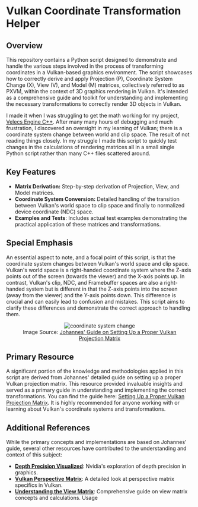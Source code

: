 # Vulkan Coordinate Transformation Helper
## Overview
This repository contains a Python script designed to demonstrate and handle the various steps involved in the process of transforming coordinates in a Vulkan-based graphics environment. The script showcases how to correctly derive and apply Projection (P), Coordinate System Change (X), View (V), and Model (M) matrices, collectively referred to as PXVM, within the context of 3D graphics rendering in Vulkan. It's intended as a comprehensive guide and toolkit for understanding and implementing the necessary transformations to correctly render 3D objects in Vulkan.

I made it when I was struggling to get the math working for my project, [Velecs Engine C++](https://www.matthewgreen.gg/velecs-and-harvest-havoc/). After many many hours of debugging and much frustration, I discovered an oversight in my learning of Vulkan; there is a coordinate system change between world and clip space. The result of not reading things closely. In my struggle I made this script to quickly test changes in the calculations of rendering matrices all in a small single Python script rather than many C++ files scattered around.

## Key Features
- __Matrix Derivation:__ Step-by-step derivation of Projection, View, and Model matrices.
- __Coordinate System Conversion:__ Detailed handling of the transition between Vulkan's world space to clip space and finally to normalized device coordinate (NDC) space.
- __Examples and Tests__: Includes actual test examples demonstrating the practical application of these matrices and transformations.

## Special Emphasis
An essential aspect to note, and a focal point of this script, is that the coordinate system changes between Vulkan's world space and clip space. Vulkan's world space is a right-handed coordinate system where the Z-axis points out of the screen (towards the viewer) and the X-axis points up. In contrast, Vulkan's clip, NDC, and Framebuffer spaces are also a right-handed system but is different in that the Z-axis points into the screen (away from the viewer) and the Y-axis points down. This difference is crucial and can easily lead to confusion and mistakes. This script aims to clarify these differences and demonstrate the correct approach to handling them.
<div align="center">
    <figure>
        <img src="docs/README.md/view-space-prep-for-proj-fade.gif" alt="coordinate system change">
        <figcaption>Image Source: <a href="https://johannesugb.github.io/gpu-programming/setting-up-a-proper-vulkan-projection-matrix/#prepare-for-perspective-projection">Johannes' Guide on Setting Up a Proper Vulkan Projection Matrix</a></figcaption>
    </figure>
</div>


## Primary Resource
A significant portion of the knowledge and methodologies applied in this script are derived from Johannes' detailed guide on setting up a proper Vulkan projection matrix. This resource provided invaluable insights and served as a primary guide in understanding and implementing the correct transformations. You can find the guide here: [Setting Up a Proper Vulkan Projection Matrix](https://johannesugb.github.io/gpu-programming/setting-up-a-proper-vulkan-projection-matrix/). It is highly recommended for anyone working with or learning about Vulkan's coordinate systems and transformations.

## Additional References
While the primary concepts and implementations are based on Johannes' guide, several other resources have contributed to the understanding and context of this subject:

- __[Depth Precision Visualized](https://developer.nvidia.com/content/depth-precision-visualized)__: Nvidia's exploration of depth precision in graphics.
- __[Vulkan Perspective Matrix](https://vincent-p.github.io/posts/vulkan_perspective_matrix/)__: A detailed look at perspective matrix specifics in Vulkan.
- __[Understanding the View Matrix](https://www.3dgep.com/understanding-the-view-matrix/)__: Comprehensive guide on view matrix concepts and calculations.
Usage
